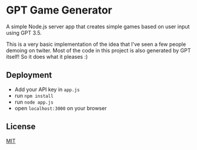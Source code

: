 
# GPT Game Generator

A simple Node.js server app that creates simple games based on user input using GPT 3.5.

This is a very basic implementation of the idea that I've seen a few people demoing on twiter. Most of the code in this project is also generated by GPT itself! So it does what it pleases :) 




## Deployment
- Add your API key in `app.js` 
- run `npm install`
- run `node app.js`
- open `localhost:3000` on your browser


## License

[MIT](https://choosealicense.com/licenses/mit/)

